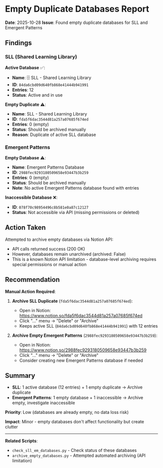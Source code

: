 # Empty Duplicate Databases Report

**Date**: 2025-10-28
**Issue**: Found empty duplicate databases for SLL and Emergent Patterns

## Findings

### SLL (Shared Learning Library)

**Active Database** ✅:
- **Name**: 🗄️ SLL - Shared Learning Library
- **ID**: `84da6cbd09d640fb868e41444b941991`
- **Entries**: 12
- **Status**: Active and in use

**Empty Duplicate** ⚠️:
- **Name**: SLL - Shared Learning Library
- **ID**: `fda5f6dac3544d81a257a07685f674ed`
- **Entries**: 0 (empty)
- **Status**: Should be archived manually
- **Reason**: Duplicate of active SLL database

### Emergent Patterns

**Empty Database** ⚠️:
- **Name**: Emergent Patterns Database
- **ID**: `2988fec9293180509658e93447b3b259`
- **Entries**: 0 (empty)
- **Status**: Should be archived manually
- **Note**: No active Emergent Patterns database found with entries

**Inaccessible Database** ❌:
- **ID**: `078f70c98954496c8b581e0a87c12127`
- **Status**: Not accessible via API (missing permissions or deleted)

## Action Taken

Attempted to archive empty databases via Notion API:
- API calls returned success (200 OK)
- However, databases remain unarchived (archived: False)
- This is a known Notion API limitation - database-level archiving requires special permissions or manual action

## Recommendation

**Manual Action Required**:

1. **Archive SLL Duplicate** (`fda5f6dac3544d81a257a07685f674ed`):
   - Open in Notion: https://www.notion.so/fda5f6dac3544d81a257a07685f674ed
   - Click "..." menu → "Delete" or "Archive"
   - Keeps active SLL (`84da6cbd09d640fb868e41444b941991`) with 12 entries

2. **Archive Empty Emergent Patterns** (`2988fec9293180509658e93447b3b259`):
   - Open in Notion: https://www.notion.so/2988fec9293180509658e93447b3b259
   - Click "..." menu → "Delete" or "Archive"
   - Consider creating new Emergent Patterns database if needed

## Summary

- **SLL**: 1 active database (12 entries) + 1 empty duplicate → Archive duplicate
- **Emergent Patterns**: 1 empty database + 1 inaccessible → Archive empty, investigate inaccessible

**Priority**: Low (databases are already empty, no data loss risk)

**Impact**: Minor - empty databases don't affect functionality but create clutter

---

**Related Scripts**:
- `check_sll_em_databases.py` - Check status of these databases
- `archive_empty_databases.py` - Attempted automated archiving (API limitation)
